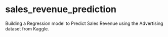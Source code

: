 # sales_revenue_prediction
Building a Regression model to Predict Sales Revenue using the Advertising dataset from Kaggle.
